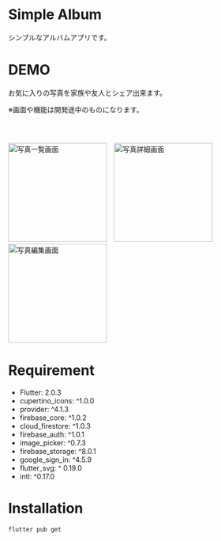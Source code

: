 # Simple Album

シンプルなアルバムアプリです。

# DEMO

<p>お気に入りの写真を家族や友人とシェア出来ます。</p>
<p>※画面や機能は開発途中のものになります。</p>
<p style="height: 30px"></p>

<img width="200" alt="写真一覧画面" src="https://user-images.githubusercontent.com/54879822/112659085-658edf00-8e97-11eb-87a7-cef92c6cb5ca.png">　<img width="200" alt="写真詳細画面" src="https://user-images.githubusercontent.com/54879822/112660347-b0f5bd00-8e98-11eb-99b6-54e1892ec7f2.png">　<img width="200" alt="写真編集画面" src="https://user-images.githubusercontent.com/54879822/112661343-c15a6780-8e99-11eb-8610-ca5d827035a3.png">

# Requirement

* Flutter: 2.0.3
* cupertino_icons: ^1.0.0
* provider: ^4.1.3
* firebase_core: ^1.0.2
* cloud_firestore: ^1.0.3
* firebase_auth: ^1.0.1
* image_picker: ^0.7.3
* firebase_storage: ^8.0.1
* google_sign_in: ^4.5.9
* flutter_svg: ^ 0.19.0
* intl: ^0.17.0


# Installation


```bash
flutter pub get
```
